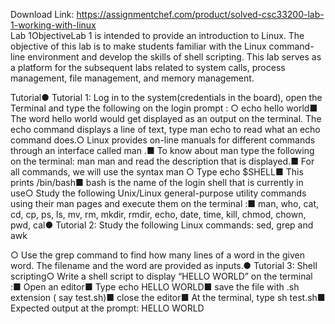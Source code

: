 Download Link: https://assignmentchef.com/product/solved-csc33200-lab-1-working-with-linux
<br>
Lab 1ObjectiveLab 1 is intended to provide an introduction to Linux. The objective of this lab is to make students familiar with the Linux command-line environment and develop the skills of shell scripting. This lab serves as a platform for the subsequent labs related to system calls, process management, file management, and memory management.

Tutorial● Tutorial 1: Log in to the system(credentials in the board), open the Terminal and type the following on the login prompt : ○ echo hello world■ The word hello world would get displayed as an output on the terminal. The echo command displays a line of text, type man echo to read what an echo command does.○ Linux provides on-line manuals for different commands through an interface called man .■ To know about man type the following on the terminal: man man and read the description that is displayed.■ For all commands, we will use the syntax man ○ Type echo $SHELL■ This prints /bin/bash■ bash is the name of the login shell that is currently in use○ Study the following Unix/Linux general-purpose utility commands using their man pages and execute them on the terminal :■ man, who, cat, cd, cp, ps, ls, mv, rm, mkdir, rmdir, echo, date, time, kill, chmod, chown, pwd, cal● Tutorial 2: Study the following Linux commands: sed, grep and awk

○ Use the grep command to find how many lines of a word in the given word. The filename and the word are provided as inputs.● Tutorial 3: Shell scripting○ Write a shell script to display “HELLO WORLD” on the terminal :■ Open an editor■ Type echo HELLO WORLD■ save the file with .sh extension ( say test.sh)■ close the editor■ At the terminal, type sh test.sh■ Expected output at the prompt: HELLO WORLD